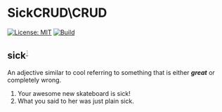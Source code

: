 # SickCRUD\CRUD

[![License: MIT](https://img.shields.io/badge/License-MIT-green.svg?style=flat-square)](https://opensource.org/licenses/MIT)
[![Build](https://img.shields.io/travis/SickCRUD/CRUD/master.svg?style=flat-square)](https://travis-ci.org/SickCRUD/CRUD)

## sick<sup style="font-weight: 100; font-size: 15px;">[1](https://www.google.com "Urban Dictionary.")</sup>
An adjective similar to cool referring to something that is either **_great_** or completely wrong.

1. Your awesome new skateboard is sick! 
2. What you said to her was just plain sick.
##
